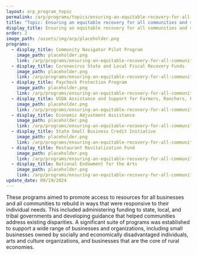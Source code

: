 ```yaml
---
layout: arp_program_topic
permalink: /arp/programs/topics/ensuring-an-equitable-recovery-for-all-communities-and-small-businesses
title: "Topic: Ensuring an equitable recovery for all communities and small businesses | American Rescue Plan National Evaluation | Office of Evaluation Sciences"
display_title: Ensuring an equitable recovery for all communities and small businesses
order: 2
image_path: /assets/img/arp/placeholder.png
programs:
  - display_title: Community Navigator Pilot Program
    image_path: placeholder.png
    link: /arp/programs/ensuring-an-equitable-recovery-for-all-communities-and-small-businesses/community-navigator-pilot-program
  - display_title: Coronavirus State and Local Fiscal Recovery Funds
    image_path: placeholder.png
    link: /arp/programs/ensuring-an-equitable-recovery-for-all-communities-and-small-businesses/coronavirus-state-and-local-fiscal-recovery-funds
  - display_title: Paycheck Protection Program
    image_path: placeholder.png
    link: /arp/programs/ensuring-an-equitable-recovery-for-all-communities-and-small-businesses/paycheck-protection-program
  - display_title: USDA Assistance and Support for Farmers, Ranchers, Forest Landowners, Operators, and Groups
    image_path: placeholder.png
    link: /arp/programs/ensuring-an-equitable-recovery-for-all-communities-and-small-businesses/usda-assistance-and-support
  - display_title: Economic Adjustment Assistance
    image_path: placeholder.png
    link: /arp/programs/ensuring-an-equitable-recovery-for-all-communities-and-small-businesses/economic-adjustment-assistance
  - display_title: State Small Business Credit Initiative
    image_path: placeholder.png
    link: /arp/programs/ensuring-an-equitable-recovery-for-all-communities-and-small-businesses/state-small-business-credit-initiative
  - display_title: Restaurant Revitalization Fund
    image_path: placeholder.png
    link: /arp/programs/ensuring-an-equitable-recovery-for-all-communities-and-small-businesses/restaurant-revitalization-fund
  - display_title: National Endowment for the Arts
    image_path: placeholder.png
    link: /arp/programs/ensuring-an-equitable-recovery-for-all-communities-and-small-businesses/national-endowment-for-the-arts
update_date: 09/19/2024
---
```


These programs aimed to promote access to resources for all businesses and all communities to rebuild in ways that were responsive to their individual needs. This included administering funding to state, local, and tribal governments and developing guidance that helped communities address existing disparities. A significant suite of programs was established to support a wide range of businesses and organizations, including small businesses owned by socially and economically disadvantaged individuals, arts and culture organizations, and businesses that are the core of rural economies.
